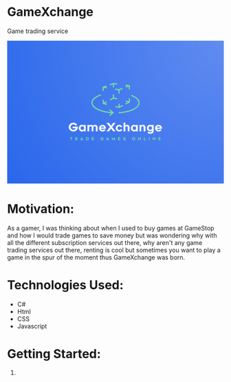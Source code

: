 # GameXchange
Game trading service


![Alt text](GameXchange/game-xchange.png?raw=true "Systemm Design View")




# Motivation:
As a gamer, I was thinking about when I used to buy games at GameStop and how I would trade games to save money but was wondering why with all the different subscription services out there, why aren't any game trading services out there, renting is cool but sometimes you want to play a game in the spur of the moment thus GameXchange was born.  

                                  





# Technologies Used:
- C#
- Html
- CSS
- Javascript

# Getting Started:
1.



